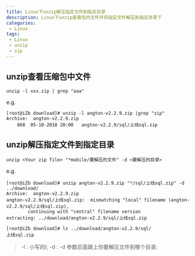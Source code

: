 ```yaml
---
title: Linux下unzip解压指定文件到指定目录
description: Linux下unzip查看包内文件并将指定文件解压到指定目录下
categories:
 - Linux
tags:
 - Linux
 - unzip
 - zip
---
```


## unzip查看压缩包中文件
```shell
unzip -l xxx.zip | grep "aaa"
```
e.g.
```shell
[root@iZb download]# unzip -l angton-v2.2.9.zip |grep "zip"
Archive:  angton-v2.2.9.zip
    868  05-10-2018 20:00   angton-v2.2.9/sql/上线sql.zip
```
## unzip解压指定文件到指定目录
```shell
unzip <Your zip file> "*mobile/要解压的文件" -d <要解压的目录> 
```
e.g.
```shell 
[root@iZb download]# unzip angton-v2.2.9.zip "*/sql/上线sql.zip" -d ../download/
Archive:  angton-v2.2.9.zip
angton-v2.2.9/sql/上线sql.zip:  mismatching "local" filename (angton-v2.2.9/sql/上线sql.zip),
        continuing with "central" filename version
extracting: ../download/angton-v2.2.9/sql/上线sql.zip  
```

```shell
[root@iZb download]# ls ../download/angton-v2.2.9/sql/
上线sql.zip
```
>-l : 小写的l;
>-d :  -d 参数后面跟上你要解压文件到哪个目录;
